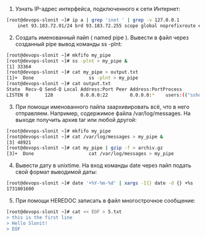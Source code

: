 1. Узнать IP-адрес интерфейса, подключенного к сети Интернет:
```bash
[root@devops-slonit ~]# ip a | grep 'inet ' | grep -v 127.0.0.1
    inet 93.183.72.91/24 brd 93.183.72.255 scope global noprefixroute enp0s5
```

2. Создать именованный пайп ( named pipe ). Вывести в файл через созданный pipe вывод команды ss -plnt:
```bash
[root@devops-slonit ~]# mkfifo my_pipe
[root@devops-slonit ~]# ss -plnt > my_pipe &
[1] 33364
[root@devops-slonit ~]# cat my_pipe > output.txt
[1]+  Done                    ss -plnt > my_pipe
[root@devops-slonit ~]# cat output.txt
State  Recv-Q Send-Q Local Address:Port Peer Address:PortProcess
LISTEN 0      128          0.0.0.0:22        0.0.0.0:*    users:(("sshd",pid=1123,fd=5))
```

3. При помощи именованного пайпа заархивировать всё, что в него отправляем. Например, содержимое файла /var/log/messages. На выходе получить архив tar или любой другой:
```bash
[root@devops-slonit ~]# mkfifo my_pipe
[root@devops-slonit ~]# cat /var/log/messages > my_pipe &
[3] 48921
[root@devops-slonit ~]# cat my_pipe | gzip -f > archiv.gz
[3]+  Done                    cat /var/log/messages > my_pipe
```

4. Вывести дату в unixtime. На вход команды date через пайп подать свой формат выводимой даты:
```bash
[root@devops-slonit ~]# date '+%Y-%m-%d' | xargs -I{} date -d {} +%s
1731801600
```

5. При помощи HEREDOC записать в файл многострочное сообщение:
```bash
[root@devops-slonit ~]# cat << EOF > 5.txt
> this is the first line
> Hello Slonit!
> EOF
```
